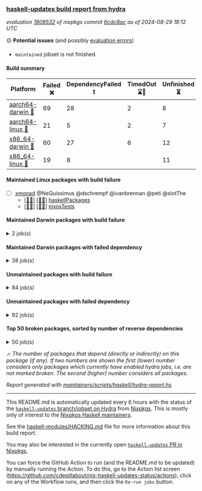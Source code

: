 ### [haskell-updates build report from hydra](https://hydra.nixos.org/jobset/nixpkgs/haskell-updates)
*evaluation [1808532](https://hydra.nixos.org/eval/1808532) of nixpkgs commit [6cdc8ac](https://github.com/NixOS/nixpkgs/commits/6cdc8ac1f718779f05af11c69ad25d7ada78190b) as of 2024-08-29 18:12 UTC*

🟡 **Potential issues** (and possibly [evaluation errors](https://hydra.nixos.org/jobset/nixpkgs/haskell-updates))
  * `maintained` jobset is not finished.

#### Build summary

 | Platform | Failed ❌ | DependencyFailed ❗ | TimedOut ⌛🚫 | Unfinished ⏳ | Success ✅ | 
 | --- | --- | --- | --- | --- | --- | 
 | [aarch64-darwin 🍏](https://hydra.nixos.org/eval/1808532?filter=.aarch64-darwin) | 69 | 28 | 2 | 8 | 6401 | 
 | [aarch64-linux 📱](https://hydra.nixos.org/eval/1808532?filter=.aarch64-linux) | 21 | 5 | 2 | 7 | 6536 | 
 | [x86_64-darwin 🍎](https://hydra.nixos.org/eval/1808532?filter=.x86_64-darwin) | 60 | 27 | 6 | 12 | 6418 | 
 | [x86_64-linux 🐧](https://hydra.nixos.org/eval/1808532?filter=.x86_64-linux) | 19 | 8 |  | 11 | 6581 | 
#### Maintained Linux packages with build failure
- [ ] [xmonad](https://hydra.nixos.org/eval/1808532?filter=xmonad) @NeQuissimus @dschrempf @ivanbrennan @peti @slotThe
  - [[📱✅]](https://hydra.nixos.org/build/270081673) [[🐧✅]](https://hydra.nixos.org/build/270083104) [haskellPackages](https://hydra.nixos.org/eval/1808532?filter=haskellPackages.xmonad)
  - [[📱✅]](https://hydra.nixos.org/build/270732514) [[🐧❌]](https://hydra.nixos.org/build/270732494) [nixosTests](https://hydra.nixos.org/eval/1808532?filter=nixosTests.xmonad)
#### Maintained Darwin packages with build failure
<details><summary>2 job(s) </summary>

- [ ] [[🍏❌]](https://hydra.nixos.org/build/270695645) [[🍎✅]](https://hydra.nixos.org/build/270695646) [oama](https://hydra.nixos.org/eval/1808532?filter=oama) @aidalgol
- [ ] [[🍏❌]](https://hydra.nixos.org/build/270764142) [[🍎⏳]](https://hydra.nixos.org/build/270764140) [wstunnel](https://hydra.nixos.org/eval/1808532?filter=wstunnel) @NeverBehave @R-VdP
</details>

#### Maintained Darwin packages with failed dependency
<details><summary>38 job(s) </summary>

- [ ] [cabal2nix](https://hydra.nixos.org/eval/1808532?filter=cabal2nix) @sternenseemann
  - [[🍏✅]](https://hydra.nixos.org/build/270651262) [[🍎✅]](https://hydra.nixos.org/build/270651307) [toplevel](https://hydra.nixos.org/eval/1808532?filter=cabal2nix)
  - [[🍏❗]](https://hydra.nixos.org/build/270079722) [[🍎✅]](https://hydra.nixos.org/build/270088854) [haskell.packages.ghc8107](https://hydra.nixos.org/eval/1808532?filter=haskell.packages.ghc8107.cabal2nix)
  - [[🍏❗]](https://hydra.nixos.org/build/270088663) [[🍎✅]](https://hydra.nixos.org/build/270088550) [haskell.packages.ghc902](https://hydra.nixos.org/eval/1808532?filter=haskell.packages.ghc902.cabal2nix)
  - [[🍏✅]](https://hydra.nixos.org/build/270090619) [[🍎✅]](https://hydra.nixos.org/build/270084901) [haskell.packages.ghc925](https://hydra.nixos.org/eval/1808532?filter=haskell.packages.ghc925.cabal2nix)
  - [[🍏✅]](https://hydra.nixos.org/build/270086892) [[🍎✅]](https://hydra.nixos.org/build/270084285) [haskell.packages.ghc926](https://hydra.nixos.org/eval/1808532?filter=haskell.packages.ghc926.cabal2nix)
  - [[🍏✅]](https://hydra.nixos.org/build/270092023) [[🍎✅]](https://hydra.nixos.org/build/270084422) [haskell.packages.ghc927](https://hydra.nixos.org/eval/1808532?filter=haskell.packages.ghc927.cabal2nix)
  - [[🍏✅]](https://hydra.nixos.org/build/270092157) [[🍎✅]](https://hydra.nixos.org/build/270087663) [haskell.packages.ghc928](https://hydra.nixos.org/eval/1808532?filter=haskell.packages.ghc928.cabal2nix)
  - [[🍏✅]](https://hydra.nixos.org/build/270086847) [[🍎✅]](https://hydra.nixos.org/build/270080743) [haskell.packages.ghc945](https://hydra.nixos.org/eval/1808532?filter=haskell.packages.ghc945.cabal2nix)
  - [[🍏✅]](https://hydra.nixos.org/build/270088913) [[🍎✅]](https://hydra.nixos.org/build/270084939) [haskell.packages.ghc946](https://hydra.nixos.org/eval/1808532?filter=haskell.packages.ghc946.cabal2nix)
  - [[🍏✅]](https://hydra.nixos.org/build/270084896) [[🍎✅]](https://hydra.nixos.org/build/270081096) [haskell.packages.ghc947](https://hydra.nixos.org/eval/1808532?filter=haskell.packages.ghc947.cabal2nix)
  - [[🍏✅]](https://hydra.nixos.org/build/270083050) [[🍎✅]](https://hydra.nixos.org/build/270085601) [haskell.packages.ghc948](https://hydra.nixos.org/eval/1808532?filter=haskell.packages.ghc948.cabal2nix)
  - [[🍏✅]](https://hydra.nixos.org/build/270087380) [[🍎✅]](https://hydra.nixos.org/build/270089870) [haskell.packages.ghc963](https://hydra.nixos.org/eval/1808532?filter=haskell.packages.ghc963.cabal2nix)
  - [[🍏✅]](https://hydra.nixos.org/build/270084701) [[🍎✅]](https://hydra.nixos.org/build/270085461) [haskell.packages.ghc964](https://hydra.nixos.org/eval/1808532?filter=haskell.packages.ghc964.cabal2nix)
  - [[🍏✅]](https://hydra.nixos.org/build/270082501) [[🍎✅]](https://hydra.nixos.org/build/270088186) [haskell.packages.ghc965](https://hydra.nixos.org/eval/1808532?filter=haskell.packages.ghc965.cabal2nix)
  - [[🍏✅]](https://hydra.nixos.org/build/270088614) [[🍎✅]](https://hydra.nixos.org/build/270088490) [haskell.packages.ghc966](https://hydra.nixos.org/eval/1808532?filter=haskell.packages.ghc966.cabal2nix)
  - [[🍏✅]](https://hydra.nixos.org/build/270083072) [[🍎✅]](https://hydra.nixos.org/build/270081610) [haskell.packages.ghc981](https://hydra.nixos.org/eval/1808532?filter=haskell.packages.ghc981.cabal2nix)
  - [[🍏✅]](https://hydra.nixos.org/build/270086335) [[🍎✅]](https://hydra.nixos.org/build/270082060) [haskell.packages.ghc982](https://hydra.nixos.org/eval/1808532?filter=haskell.packages.ghc982.cabal2nix)
  - [[🍏✅]](https://hydra.nixos.org/build/270085041) [[🍎✅]](https://hydra.nixos.org/build/270085406) [haskellPackages](https://hydra.nixos.org/eval/1808532?filter=haskellPackages.cabal2nix)
- [ ] [[🍏❗]](https://hydra.nixos.org/build/270087235) [[🍎✅]](https://hydra.nixos.org/build/270086563) [elmPackages.elmi-to-json](https://hydra.nixos.org/eval/1808532?filter=elmPackages.elmi-to-json) @turboMaCk
- [ ] [weeder](https://hydra.nixos.org/eval/1808532?filter=weeder) @maralorn
  - [[🍏❗]](https://hydra.nixos.org/build/270083959) [[🍎✅]](https://hydra.nixos.org/build/270085761) [haskell.packages.ghc8107](https://hydra.nixos.org/eval/1808532?filter=haskell.packages.ghc8107.weeder)
  - [[🍏❗]](https://hydra.nixos.org/build/270083271) [[🍎✅]](https://hydra.nixos.org/build/270088943) [haskell.packages.ghc902](https://hydra.nixos.org/eval/1808532?filter=haskell.packages.ghc902.weeder)
  - [[🍏✅]](https://hydra.nixos.org/build/270079788) [[🍎✅]](https://hydra.nixos.org/build/270081492) [haskell.packages.ghc925](https://hydra.nixos.org/eval/1808532?filter=haskell.packages.ghc925.weeder)
  - [[🍏✅]](https://hydra.nixos.org/build/270081304) [[🍎✅]](https://hydra.nixos.org/build/270080326) [haskell.packages.ghc926](https://hydra.nixos.org/eval/1808532?filter=haskell.packages.ghc926.weeder)
  - [[🍏✅]](https://hydra.nixos.org/build/270084675) [[🍎✅]](https://hydra.nixos.org/build/270080148) [haskell.packages.ghc927](https://hydra.nixos.org/eval/1808532?filter=haskell.packages.ghc927.weeder)
  - [[🍏✅]](https://hydra.nixos.org/build/270080046) [[🍎✅]](https://hydra.nixos.org/build/270089651) [haskell.packages.ghc928](https://hydra.nixos.org/eval/1808532?filter=haskell.packages.ghc928.weeder)
  - [[🍏✅]](https://hydra.nixos.org/build/270722000) [[🍎✅]](https://hydra.nixos.org/build/270721987) [haskell.packages.ghc945](https://hydra.nixos.org/eval/1808532?filter=haskell.packages.ghc945.weeder)
  - [[🍏✅]](https://hydra.nixos.org/build/270721983) [[🍎✅]](https://hydra.nixos.org/build/270721973) [haskell.packages.ghc946](https://hydra.nixos.org/eval/1808532?filter=haskell.packages.ghc946.weeder)
  - [[🍏✅]](https://hydra.nixos.org/build/270721978) [[🍎✅]](https://hydra.nixos.org/build/270721993) [haskell.packages.ghc947](https://hydra.nixos.org/eval/1808532?filter=haskell.packages.ghc947.weeder)
  - [[🍏✅]](https://hydra.nixos.org/build/270721962) [[🍎✅]](https://hydra.nixos.org/build/270721964) [haskell.packages.ghc948](https://hydra.nixos.org/eval/1808532?filter=haskell.packages.ghc948.weeder)
  - [[🍏✅]](https://hydra.nixos.org/build/270721965) [[🍎✅]](https://hydra.nixos.org/build/270721999) [haskell.packages.ghc963](https://hydra.nixos.org/eval/1808532?filter=haskell.packages.ghc963.weeder)
  - [[🍏✅]](https://hydra.nixos.org/build/270721988) [[🍎✅]](https://hydra.nixos.org/build/270721963) [haskell.packages.ghc964](https://hydra.nixos.org/eval/1808532?filter=haskell.packages.ghc964.weeder)
  - [[🍏✅]](https://hydra.nixos.org/build/270721959) [[🍎✅]](https://hydra.nixos.org/build/270721991) [haskell.packages.ghc965](https://hydra.nixos.org/eval/1808532?filter=haskell.packages.ghc965.weeder)
  - [[🍏⏳]](https://hydra.nixos.org/build/270721981) [[🍎✅]](https://hydra.nixos.org/build/270721982) [haskell.packages.ghc966](https://hydra.nixos.org/eval/1808532?filter=haskell.packages.ghc966.weeder)
  - [[🍏✅]](https://hydra.nixos.org/build/270721969) [[🍎✅]](https://hydra.nixos.org/build/270721961) [haskell.packages.ghc981](https://hydra.nixos.org/eval/1808532?filter=haskell.packages.ghc981.weeder)
  - [[🍏✅]](https://hydra.nixos.org/build/270721986) [[🍎✅]](https://hydra.nixos.org/build/270721975) [haskell.packages.ghc982](https://hydra.nixos.org/eval/1808532?filter=haskell.packages.ghc982.weeder)
  - [[🍏✅]](https://hydra.nixos.org/build/270721996) [[🍎✅]](https://hydra.nixos.org/build/270721990) [haskellPackages](https://hydra.nixos.org/eval/1808532?filter=haskellPackages.weeder)
</details>

#### Unmaintained packages with build failure
<details><summary>84 job(s) </summary>

- [ ] [[🍏✅]](https://hydra.nixos.org/build/269680692) [[📱✅]](https://hydra.nixos.org/build/269680703) [[🍎❌]](https://hydra.nixos.org/build/269676829) [[🐧✅]](https://hydra.nixos.org/build/269662464) [haskellPackages.iconv](https://hydra.nixos.org/eval/1808532?filter=haskellPackages.iconv)  ⤴️ 4 | 16
- [ ] [[🍏✅]](https://hydra.nixos.org/build/270086806) [[📱✅]](https://hydra.nixos.org/build/270089356) [[🍎✅]](https://hydra.nixos.org/build/270084894) [[🐧❌]](https://hydra.nixos.org/build/270091845) [haskellPackages.scheduler](https://hydra.nixos.org/eval/1808532?filter=haskellPackages.scheduler)  ⤴️ 4 | 14
- [ ] [[🍏❌]](https://hydra.nixos.org/build/269672121) [[📱✅]](https://hydra.nixos.org/build/269669973) [[🍎❌]](https://hydra.nixos.org/build/269676333) [[🐧✅]](https://hydra.nixos.org/build/269678259) [haskellPackages.llvm-tf](https://hydra.nixos.org/eval/1808532?filter=haskellPackages.llvm-tf)  ⤴️ 3 | 6
- [ ] [[🍏❌]](https://hydra.nixos.org/build/270086190) [[📱✅]](https://hydra.nixos.org/build/270086639) [[🍎❌]](https://hydra.nixos.org/build/270079840) [[🐧✅]](https://hydra.nixos.org/build/270081314) [haskellPackages.pipes-zlib](https://hydra.nixos.org/eval/1808532?filter=haskellPackages.pipes-zlib)  ⤴️ 2 | 7
- [ ] [[🍏❌]](https://hydra.nixos.org/build/269674772) [[📱✅]](https://hydra.nixos.org/build/269673498) [[🍎❌]](https://hydra.nixos.org/build/269676188) [[🐧✅]](https://hydra.nixos.org/build/269679434) [haskellPackages.lbfgs](https://hydra.nixos.org/eval/1808532?filter=haskellPackages.lbfgs)  ⤴️ 2 | 3
- [ ] [[🍏✅]](https://hydra.nixos.org/build/270081874) [[📱✅]](https://hydra.nixos.org/build/270092294) [[🍎✅]](https://hydra.nixos.org/build/270079928) [[🐧❌]](https://hydra.nixos.org/build/270081782) [haskellPackages.postgresql-syntax](https://hydra.nixos.org/eval/1808532?filter=haskellPackages.postgresql-syntax)  ⤴️ 2 | 3
- [ ] [[🍏❌]](https://hydra.nixos.org/build/270082079) [[📱❌]](https://hydra.nixos.org/build/270081061) [[🍎❌]](https://hydra.nixos.org/build/270089856) [[🐧❌]](https://hydra.nixos.org/build/270080796) [haskellPackages.puresat](https://hydra.nixos.org/eval/1808532?filter=haskellPackages.puresat)  ⤴️ 2 | 2
- [ ] [[🍏❌]](https://hydra.nixos.org/build/269877283) [[📱✅]](https://hydra.nixos.org/build/269877252) [[🍎❌]](https://hydra.nixos.org/build/269877199) [[🐧✅]](https://hydra.nixos.org/build/269876913) [haskellPackages.HsSyck](https://hydra.nixos.org/eval/1808532?filter=haskellPackages.HsSyck)  ⤴️ 1 | 10
- [ ] [[🍏❌]](https://hydra.nixos.org/build/269665957) [[📱✅]](https://hydra.nixos.org/build/269675176) [[🍎❌]](https://hydra.nixos.org/build/269666663) [[🐧✅]](https://hydra.nixos.org/build/269663368) [haskellPackages.error-codes](https://hydra.nixos.org/eval/1808532?filter=haskellPackages.error-codes)  ⤴️ 1 | 3
- [ ] [[🍏❌]](https://hydra.nixos.org/build/270090468) [[📱✅]](https://hydra.nixos.org/build/270087482) [[🍎❌]](https://hydra.nixos.org/build/270084878) [[🐧✅]](https://hydra.nixos.org/build/270086235) [haskellPackages.posix-socket](https://hydra.nixos.org/eval/1808532?filter=haskellPackages.posix-socket)  ⤴️ 1 | 2
- [ ] [[🍏❌]](https://hydra.nixos.org/build/269679614) [[📱✅]](https://hydra.nixos.org/build/269671063) [[🍎❌]](https://hydra.nixos.org/build/269659785) [[🐧✅]](https://hydra.nixos.org/build/269664981) [haskellPackages.rawfilepath](https://hydra.nixos.org/eval/1808532?filter=haskellPackages.rawfilepath)  ⤴️ 1 | 2
- [ ] [[🍏❌]](https://hydra.nixos.org/build/270081423) [[📱✅]](https://hydra.nixos.org/build/270087499) [[🍎❌]](https://hydra.nixos.org/build/270088971) [[🐧✅]](https://hydra.nixos.org/build/270079799) [haskellPackages.gi-gdkx11](https://hydra.nixos.org/eval/1808532?filter=haskellPackages.gi-gdkx11)  ⤴️ 1 | 1
- [ ] [[🍏❌]](https://hydra.nixos.org/build/269678615) [[📱❌]](https://hydra.nixos.org/build/269662802) [[🍎✅]](https://hydra.nixos.org/build/269681655) [[🐧✅]](https://hydra.nixos.org/build/269674696) [haskellPackages.nlopt-haskell](https://hydra.nixos.org/eval/1808532?filter=haskellPackages.nlopt-haskell)  ⤴️ 1 | 1
- [ ] [[🍏❌]](https://hydra.nixos.org/build/269666046) [[📱✅]](https://hydra.nixos.org/build/269674899) [[🍎❌]](https://hydra.nixos.org/build/269669873) [[🐧✅]](https://hydra.nixos.org/build/269676461) [haskellPackages.openal-ffi](https://hydra.nixos.org/eval/1808532?filter=haskellPackages.openal-ffi)  ⤴️ 1 | 1
- [ ] [[🍏❗]](https://hydra.nixos.org/build/270090093) [[📱❌]](https://hydra.nixos.org/build/270090757) [[🍎❗]](https://hydra.nixos.org/build/270089759) [[🐧❌]](https://hydra.nixos.org/build/270084822) [haskellPackages.sequence-formats](https://hydra.nixos.org/eval/1808532?filter=haskellPackages.sequence-formats)  ⤴️ 1 | 1
- [ ] [[🍎❌]](https://hydra.nixos.org/build/270087830) [[🐧✅]](https://hydra.nixos.org/build/270080315) [haskellPackages.swisstable](https://hydra.nixos.org/eval/1808532?filter=haskellPackages.swisstable)  ⤴️ 1 | 1
- [ ] [[🍏❌]](https://hydra.nixos.org/build/269678921) [[📱✅]](https://hydra.nixos.org/build/269656424) [[🍎❌]](https://hydra.nixos.org/build/269668877) [[🐧✅]](https://hydra.nixos.org/build/269669103) [haskellPackages.sym](https://hydra.nixos.org/eval/1808532?filter=haskellPackages.sym)  ⤴️ 1 | 1
- [ ] [[🍏❌]](https://hydra.nixos.org/build/269678790) [[📱✅]](https://hydra.nixos.org/build/269674987) [[🍎❌]](https://hydra.nixos.org/build/269681576) [[🐧✅]](https://hydra.nixos.org/build/269679018) [haskellPackages.libxml-sax](https://hydra.nixos.org/eval/1808532?filter=haskellPackages.libxml-sax)  ⤴️ 0 | 21
- [ ] [[🍏✅]](https://hydra.nixos.org/build/269655250) [[📱❌]](https://hydra.nixos.org/build/269660248) [[🍎✅]](https://hydra.nixos.org/build/269656237) [[🐧✅]](https://hydra.nixos.org/build/269661934) [haskellPackages.freetype2](https://hydra.nixos.org/eval/1808532?filter=haskellPackages.freetype2)  ⤴️ 0 | 12
- [ ] [[🍏❌]](https://hydra.nixos.org/build/270080853) [[📱❌]](https://hydra.nixos.org/build/270081686) [[🍎✅]](https://hydra.nixos.org/build/270088126) [[🐧✅]](https://hydra.nixos.org/build/270088212) [haskellPackages.hw-simd](https://hydra.nixos.org/eval/1808532?filter=haskellPackages.hw-simd)  ⤴️ 0 | 9
- [ ] [[🍏❌]](https://hydra.nixos.org/build/269676754) [[📱✅]](https://hydra.nixos.org/build/269668577) [[🍎❌]](https://hydra.nixos.org/build/269664773) [[🐧✅]](https://hydra.nixos.org/build/269671716) [haskellPackages.bytestring-encoding](https://hydra.nixos.org/eval/1808532?filter=haskellPackages.bytestring-encoding)  ⤴️ 0 | 6
- [ ] [[🍏❌]](https://hydra.nixos.org/build/269654442) [[📱✅]](https://hydra.nixos.org/build/269657541) [[🍎✅]](https://hydra.nixos.org/build/269671684) [[🐧✅]](https://hydra.nixos.org/build/269674951) [haskellPackages.rdtsc](https://hydra.nixos.org/eval/1808532?filter=haskellPackages.rdtsc)  ⤴️ 0 | 4
- [ ] [[🍏❌]](https://hydra.nixos.org/build/270081860) [[📱✅]](https://hydra.nixos.org/build/270080063) [[🍎✅]](https://hydra.nixos.org/build/270080195) [[🐧✅]](https://hydra.nixos.org/build/270081453) [haskellPackages.folds](https://hydra.nixos.org/eval/1808532?filter=haskellPackages.folds)  ⤴️ 0 | 3
- [ ] [[🍏❌]](https://hydra.nixos.org/build/269673785) [[📱✅]](https://hydra.nixos.org/build/269678882) [[🍎✅]](https://hydra.nixos.org/build/269678217) [[🐧✅]](https://hydra.nixos.org/build/269670437) [haskellPackages.bindings-levmar](https://hydra.nixos.org/eval/1808532?filter=haskellPackages.bindings-levmar)  ⤴️ 0 | 2
- [ ] [[🍏❌]](https://hydra.nixos.org/build/270090347) [[📱✅]](https://hydra.nixos.org/build/270092187) [[🍎❌]](https://hydra.nixos.org/build/270084860) [[🐧✅]](https://hydra.nixos.org/build/270082019) [haskellPackages.HsHTSLib](https://hydra.nixos.org/eval/1808532?filter=haskellPackages.HsHTSLib)  ⤴️ 0 | 1
- [ ] [[🍏❌]](https://hydra.nixos.org/build/269665084) [[📱✅]](https://hydra.nixos.org/build/269658618) [[🍎❌]](https://hydra.nixos.org/build/269668048) [[🐧✅]](https://hydra.nixos.org/build/269672778) [haskellPackages.hamid](https://hydra.nixos.org/eval/1808532?filter=haskellPackages.hamid)  ⤴️ 0 | 1
- [ ] [[🍏✅]](https://hydra.nixos.org/build/269665272) [[📱✅]](https://hydra.nixos.org/build/269682188) [[🍎❌]](https://hydra.nixos.org/build/269680615) [[🐧✅]](https://hydra.nixos.org/build/269668231) [haskellPackages.hmatrix-morpheus](https://hydra.nixos.org/eval/1808532?filter=haskellPackages.hmatrix-morpheus)  ⤴️ 0 | 1
- [ ] [[🍏✅]](https://hydra.nixos.org/build/270081005) [[📱✅]](https://hydra.nixos.org/build/270085860) [[🍎✅]](https://hydra.nixos.org/build/270089258) [[🐧❌]](https://hydra.nixos.org/build/270088744) [haskellPackages.html-email-validate](https://hydra.nixos.org/eval/1808532?filter=haskellPackages.html-email-validate)  ⤴️ 0 | 1
- [ ] [[🍏❌]](https://hydra.nixos.org/build/269680013) [[📱✅]](https://hydra.nixos.org/build/269658882) [[🍎❌]](https://hydra.nixos.org/build/269655002) [[🐧✅]](https://hydra.nixos.org/build/269660803) [haskellPackages.huckleberry](https://hydra.nixos.org/eval/1808532?filter=haskellPackages.huckleberry)  ⤴️ 0 | 1
- [ ] [[🍏❌]](https://hydra.nixos.org/build/270090651) [[📱✅]](https://hydra.nixos.org/build/270080468) [[🍎❌]](https://hydra.nixos.org/build/270091579) [[🐧✅]](https://hydra.nixos.org/build/270080141) [haskellPackages.om-time](https://hydra.nixos.org/eval/1808532?filter=haskellPackages.om-time)  ⤴️ 0 | 1
- [ ] [[🍏❌]](https://hydra.nixos.org/build/270085266) [[📱❌]](https://hydra.nixos.org/build/270088462) [[🍎❌]](https://hydra.nixos.org/build/270091168) [[🐧❌]](https://hydra.nixos.org/build/270088764) [haskellPackages.postgresql-libpq-configure](https://hydra.nixos.org/eval/1808532?filter=haskellPackages.postgresql-libpq-configure)  ⤴️ 0 | 1
- [ ] [[🍏❌]](https://hydra.nixos.org/build/269670842) [[📱✅]](https://hydra.nixos.org/build/269666173) [[🍎❌]](https://hydra.nixos.org/build/269676225) [[🐧✅]](https://hydra.nixos.org/build/269667619) [haskellPackages.select](https://hydra.nixos.org/eval/1808532?filter=haskellPackages.select)  ⤴️ 0 | 1
- [ ] [[🍏❌]](https://hydra.nixos.org/build/269672470) [[📱✅]](https://hydra.nixos.org/build/269679776) [[🍎❌]](https://hydra.nixos.org/build/269658010) [[🐧✅]](https://hydra.nixos.org/build/269654259) [haskellPackages.sysinfo](https://hydra.nixos.org/eval/1808532?filter=haskellPackages.sysinfo)  ⤴️ 0 | 1
- [ ] [[🍏✅]](https://hydra.nixos.org/build/269877869) [[📱✅]](https://hydra.nixos.org/build/269877016) [[🍎❌]](https://hydra.nixos.org/build/269876923) [[🐧✅]](https://hydra.nixos.org/build/269877846) [haskellPackages.FractalArt](https://hydra.nixos.org/eval/1808532?filter=haskellPackages.FractalArt) 
- [ ] [[🍏❌]](https://hydra.nixos.org/build/269674815) [[📱❌]](https://hydra.nixos.org/build/269655998) [[🍎✅]](https://hydra.nixos.org/build/269678363) [[🐧✅]](https://hydra.nixos.org/build/269670631) [haskellPackages.GOST34112012-Hash](https://hydra.nixos.org/eval/1808532?filter=haskellPackages.GOST34112012-Hash) 
- [ ] [[🍏✅]](https://hydra.nixos.org/build/269670207) [[📱❌]](https://hydra.nixos.org/build/269671580) [[🍎✅]](https://hydra.nixos.org/build/269679629) [[🐧✅]](https://hydra.nixos.org/build/269666522) [haskellPackages.HsASA](https://hydra.nixos.org/eval/1808532?filter=haskellPackages.HsASA) 
- [ ] [[🍏❌]](https://hydra.nixos.org/build/270091989) [[🍎❌]](https://hydra.nixos.org/build/270089082) [haskellPackages.barbly](https://hydra.nixos.org/eval/1808532?filter=haskellPackages.barbly) 
- [ ] [[🍏✅]](https://hydra.nixos.org/build/270088151) [[📱✅]](https://hydra.nixos.org/build/270088390) [[🍎❌]](https://hydra.nixos.org/build/270092158) [[🐧❌]](https://hydra.nixos.org/build/270092011) [haskellPackages.bluefin-algae](https://hydra.nixos.org/eval/1808532?filter=haskellPackages.bluefin-algae) 
- [ ] [[🍏❌]](https://hydra.nixos.org/build/270090190) [[📱❌]](https://hydra.nixos.org/build/270087987) [[🍎❌]](https://hydra.nixos.org/build/270081987) [[🐧❌]](https://hydra.nixos.org/build/270090014) [haskellPackages.bound-extras](https://hydra.nixos.org/eval/1808532?filter=haskellPackages.bound-extras) 
- [ ] [[🍏❌]](https://hydra.nixos.org/build/270082495) [[📱✅]](https://hydra.nixos.org/build/270082635) [[🍎❌]](https://hydra.nixos.org/build/270087860) [[🐧✅]](https://hydra.nixos.org/build/270091087) [haskellPackages.demangler](https://hydra.nixos.org/eval/1808532?filter=haskellPackages.demangler) 
- [ ] [[🍏❌]](https://hydra.nixos.org/build/270088919) [[📱❌]](https://hydra.nixos.org/build/270083895) [[🍎❌]](https://hydra.nixos.org/build/270080319) [[🐧❌]](https://hydra.nixos.org/build/270090641) [haskellPackages.dhscanner-bitcode](https://hydra.nixos.org/eval/1808532?filter=haskellPackages.dhscanner-bitcode) 
- [ ] [[🍏❌]](https://hydra.nixos.org/build/269667186) [[📱✅]](https://hydra.nixos.org/build/269681366) [[🍎❌]](https://hydra.nixos.org/build/269673841) [[🐧✅]](https://hydra.nixos.org/build/269669734) [haskellPackages.epub-metadata](https://hydra.nixos.org/eval/1808532?filter=haskellPackages.epub-metadata) 
- [ ] [[🍏❌]](https://hydra.nixos.org/build/269662283) [[📱✅]](https://hydra.nixos.org/build/269656245) [[🍎✅]](https://hydra.nixos.org/build/269661810) [[🐧✅]](https://hydra.nixos.org/build/269655098) [haskellPackages.executable-hash](https://hydra.nixos.org/eval/1808532?filter=haskellPackages.executable-hash) 
- [ ] [[🍏❌]](https://hydra.nixos.org/build/269670847) [[📱✅]](https://hydra.nixos.org/build/269668258) [[🍎❌]](https://hydra.nixos.org/build/269669071) [[🐧✅]](https://hydra.nixos.org/build/269663569) [haskellPackages.exinst-base](https://hydra.nixos.org/eval/1808532?filter=haskellPackages.exinst-base) 
- [ ] [[🍏❌]](https://hydra.nixos.org/build/269660246) [[📱✅]](https://hydra.nixos.org/build/269663187) [[🍎❌]](https://hydra.nixos.org/build/269666837) [[🐧✅]](https://hydra.nixos.org/build/269665494) [haskellPackages.fudgets](https://hydra.nixos.org/eval/1808532?filter=haskellPackages.fudgets) 
- [ ] [[🍏❌]](https://hydra.nixos.org/build/270081669) [[📱✅]](https://hydra.nixos.org/build/270081284) [[🍎❌]](https://hydra.nixos.org/build/270081844) [[🐧✅]](https://hydra.nixos.org/build/270079971) [haskellPackages.genvalidity-dirforest](https://hydra.nixos.org/eval/1808532?filter=haskellPackages.genvalidity-dirforest) 
- [ ] [[🍏✅]](https://hydra.nixos.org/build/270084258) [[📱❌]](https://hydra.nixos.org/build/270083518) [[🍎✅]](https://hydra.nixos.org/build/270092267) [[🐧❌]](https://hydra.nixos.org/build/270081015) [haskellPackages.gi-gtk_4](https://hydra.nixos.org/eval/1808532?filter=haskellPackages.gi-gtk_4) 
- [ ] [[🍏✅]](https://hydra.nixos.org/build/270083195) [[📱❌]](https://hydra.nixos.org/build/270088258) [[🍎✅]](https://hydra.nixos.org/build/270088099) [[🐧❌]](https://hydra.nixos.org/build/270080188) [haskellPackages.gi-gtk_4_0_9](https://hydra.nixos.org/eval/1808532?filter=haskellPackages.gi-gtk_4_0_9) 
- [ ] [[🍏❌]](https://hydra.nixos.org/build/270089743) [[🍎❌]](https://hydra.nixos.org/build/270086497) [haskellPackages.gi-gtkosxapplication](https://hydra.nixos.org/eval/1808532?filter=haskellPackages.gi-gtkosxapplication) 
- [ ] [[🍏❌]](https://hydra.nixos.org/build/269877644) [[🍎❌]](https://hydra.nixos.org/build/269876769) [haskellPackages.gtk-mac-integration](https://hydra.nixos.org/eval/1808532?filter=haskellPackages.gtk-mac-integration) 
- [ ] [[🍏❌]](https://hydra.nixos.org/build/269877767) [[📱✅]](https://hydra.nixos.org/build/269877325) [[🍎❌]](https://hydra.nixos.org/build/269877653) [[🐧✅]](https://hydra.nixos.org/build/269877397) [haskellPackages.gtk-traymanager](https://hydra.nixos.org/eval/1808532?filter=haskellPackages.gtk-traymanager) 
- [ ] [[🍏❌]](https://hydra.nixos.org/build/269876812) [[🍎❌]](https://hydra.nixos.org/build/269876666) [haskellPackages.gtk3-mac-integration](https://hydra.nixos.org/eval/1808532?filter=haskellPackages.gtk3-mac-integration) 
- [ ] [[🍏❌]](https://hydra.nixos.org/build/270086353) [[📱✅]](https://hydra.nixos.org/build/270083583) [[🍎❌]](https://hydra.nixos.org/build/270083286) [[🐧✅]](https://hydra.nixos.org/build/270081539) [haskellPackages.hdf5-lite](https://hydra.nixos.org/eval/1808532?filter=haskellPackages.hdf5-lite) 
- [ ] [[🍏❌]](https://hydra.nixos.org/build/270079726) [[📱❌]](https://hydra.nixos.org/build/270087060) [[🍎❌]](https://hydra.nixos.org/build/270091159) [[🐧❌]](https://hydra.nixos.org/build/270087935) [haskellPackages.heptapod](https://hydra.nixos.org/eval/1808532?filter=haskellPackages.heptapod) 
- [ ] [[🍏❌]](https://hydra.nixos.org/build/270085683) [[📱✅]](https://hydra.nixos.org/build/270086170) [[🍎❌]](https://hydra.nixos.org/build/270085400) [[🐧✅]](https://hydra.nixos.org/build/270092303) [haskellPackages.highlight](https://hydra.nixos.org/eval/1808532?filter=haskellPackages.highlight) 
- [ ] [[🍏❌]](https://hydra.nixos.org/build/270081697) [[📱❌]](https://hydra.nixos.org/build/270079992) [[🍎❌]](https://hydra.nixos.org/build/270090498) [[🐧❌]](https://hydra.nixos.org/build/270086589) [haskellPackages.hqcsim](https://hydra.nixos.org/eval/1808532?filter=haskellPackages.hqcsim) 
- [ ] [[🍏❌]](https://hydra.nixos.org/build/269662289) [[📱✅]](https://hydra.nixos.org/build/269672546) [[🍎❌]](https://hydra.nixos.org/build/269664841) [[🐧✅]](https://hydra.nixos.org/build/269670821) [haskellPackages.hunspell-hs](https://hydra.nixos.org/eval/1808532?filter=haskellPackages.hunspell-hs) 
- [ ] [[🍏❌]](https://hydra.nixos.org/build/270085346) [[📱✅]](https://hydra.nixos.org/build/270084554) [[🍎❌]](https://hydra.nixos.org/build/270089872) [[🐧✅]](https://hydra.nixos.org/build/270088344) [haskellPackages.interprocess](https://hydra.nixos.org/eval/1808532?filter=haskellPackages.interprocess) 
- [ ] [[🍏❌]](https://hydra.nixos.org/build/269670485) [[🍎❌]](https://hydra.nixos.org/build/269658922) [haskellPackages.kqueue](https://hydra.nixos.org/eval/1808532?filter=haskellPackages.kqueue) 
- [ ] [[🍏❌]](https://hydra.nixos.org/build/269665676) [[📱✅]](https://hydra.nixos.org/build/269656827) [[🍎✅]](https://hydra.nixos.org/build/269681846) [[🐧✅]](https://hydra.nixos.org/build/269676553) [haskellPackages.leveldb-haskell-fork](https://hydra.nixos.org/eval/1808532?filter=haskellPackages.leveldb-haskell-fork) 
- [ ] [[🍏✅]](https://hydra.nixos.org/build/270081802) [[📱❌]](https://hydra.nixos.org/build/270082326) [[🍎✅]](https://hydra.nixos.org/build/270090617) [[🐧✅]](https://hydra.nixos.org/build/270081179) [haskellPackages.linear-tests](https://hydra.nixos.org/eval/1808532?filter=haskellPackages.linear-tests) 
- [ ] [[🍏❌]](https://hydra.nixos.org/build/269671704) [[📱✅]](https://hydra.nixos.org/build/269668233) [[🍎❌]](https://hydra.nixos.org/build/269673401) [[🐧✅]](https://hydra.nixos.org/build/269676284) [haskellPackages.memzero](https://hydra.nixos.org/eval/1808532?filter=haskellPackages.memzero) 
- [ ] [[🍏❌]](https://hydra.nixos.org/build/270651291) [[📱✅]](https://hydra.nixos.org/build/270651203) [[🍎⏳]](https://hydra.nixos.org/build/270651316) [[🐧✅]](https://hydra.nixos.org/build/270651237) [haskellPackages.nix-serve-ng](https://hydra.nixos.org/eval/1808532?filter=haskellPackages.nix-serve-ng) 
- [ ] [[🍏❌]](https://hydra.nixos.org/build/270722749) [[📱✅]](https://hydra.nixos.org/build/270722564) [[🍎❌]](https://hydra.nixos.org/build/270722648) [[🐧✅]](https://hydra.nixos.org/build/270722798) [haskellPackages.persistent-pagination](https://hydra.nixos.org/eval/1808532?filter=haskellPackages.persistent-pagination) 
- [ ] [[🍏❌]](https://hydra.nixos.org/build/270081104) [[📱✅]](https://hydra.nixos.org/build/270090982) [[🍎❌]](https://hydra.nixos.org/build/270088837) [[🐧✅]](https://hydra.nixos.org/build/270092177) [haskellPackages.phatsort](https://hydra.nixos.org/eval/1808532?filter=haskellPackages.phatsort) 
- [ ] [[🍏❌]](https://hydra.nixos.org/build/270087624) [[📱✅]](https://hydra.nixos.org/build/270082080) [[🍎❌]](https://hydra.nixos.org/build/270082245) [[🐧✅]](https://hydra.nixos.org/build/270083902) [haskellPackages.ping-wrapper](https://hydra.nixos.org/eval/1808532?filter=haskellPackages.ping-wrapper) 
- [ ] [[🍏❌]](https://hydra.nixos.org/build/269675809) [[📱✅]](https://hydra.nixos.org/build/269671846) [[🍎❌]](https://hydra.nixos.org/build/269658321) [[🐧✅]](https://hydra.nixos.org/build/269680426) [haskellPackages.posix-timer](https://hydra.nixos.org/eval/1808532?filter=haskellPackages.posix-timer) 
- [ ] [[🍏❌]](https://hydra.nixos.org/build/270079718) [[📱❌]](https://hydra.nixos.org/build/270084788) [[🍎❌]](https://hydra.nixos.org/build/270091975) [[🐧❌]](https://hydra.nixos.org/build/270089527) [haskellPackages.postgresql-libpq-pkgconfig](https://hydra.nixos.org/eval/1808532?filter=haskellPackages.postgresql-libpq-pkgconfig) 
- [ ] [[🍏❌]](https://hydra.nixos.org/build/270081144) [[📱✅]](https://hydra.nixos.org/build/270082366) [[🍎✅]](https://hydra.nixos.org/build/270084729) [[🐧✅]](https://hydra.nixos.org/build/270088836) [haskellPackages.postgrest](https://hydra.nixos.org/eval/1808532?filter=haskellPackages.postgrest) 
- [ ] [[🍏❌]](https://hydra.nixos.org/build/270088734) [[📱✅]](https://hydra.nixos.org/build/270081740) [[🍎❌]](https://hydra.nixos.org/build/270087338) [[🐧✅]](https://hydra.nixos.org/build/270081712) [haskellPackages.procex](https://hydra.nixos.org/eval/1808532?filter=haskellPackages.procex) 
- [ ] [[🍏❌]](https://hydra.nixos.org/build/269658104) [[📱✅]](https://hydra.nixos.org/build/269675298) [[🍎❌]](https://hydra.nixos.org/build/269674490) [[🐧✅]](https://hydra.nixos.org/build/269656182) [haskellPackages.pthread](https://hydra.nixos.org/eval/1808532?filter=haskellPackages.pthread) 
- [ ] [[🍏❌]](https://hydra.nixos.org/build/269660772) [[📱✅]](https://hydra.nixos.org/build/269656290) [[🍎✅]](https://hydra.nixos.org/build/269659751) [[🐧✅]](https://hydra.nixos.org/build/269672989) [haskellPackages.rdtsc-enolan](https://hydra.nixos.org/eval/1808532?filter=haskellPackages.rdtsc-enolan) 
- [ ] [[🍏❌]](https://hydra.nixos.org/build/270086533) [[📱✅]](https://hydra.nixos.org/build/270087693) [[🍎❌]](https://hydra.nixos.org/build/270082935) [[🐧✅]](https://hydra.nixos.org/build/270092051) [haskellPackages.sandwich-webdriver](https://hydra.nixos.org/eval/1808532?filter=haskellPackages.sandwich-webdriver) 
- [ ] [[🍏✅]](https://hydra.nixos.org/build/269659438) [[📱❌]](https://hydra.nixos.org/build/269676918) [[🍎✅]](https://hydra.nixos.org/build/269659198) [[🐧✅]](https://hydra.nixos.org/build/269668747) [haskellPackages.simdutf](https://hydra.nixos.org/eval/1808532?filter=haskellPackages.simdutf) 
- [ ] [[🍏❌]](https://hydra.nixos.org/build/270090369) [[📱❌]](https://hydra.nixos.org/build/270081945) [[🍎❌]](https://hydra.nixos.org/build/270090470) [[🐧❌]](https://hydra.nixos.org/build/270083279) [haskellPackages.skeletest](https://hydra.nixos.org/eval/1808532?filter=haskellPackages.skeletest) 
- [ ] [[🍏❌]](https://hydra.nixos.org/build/270089127) [[📱❌]](https://hydra.nixos.org/build/270080780) [[🍎❌]](https://hydra.nixos.org/build/270081850) [[🐧❌]](https://hydra.nixos.org/build/270084836) [haskellPackages.streamly-zip](https://hydra.nixos.org/eval/1808532?filter=haskellPackages.streamly-zip) 
- [ ] [[🍏❌]](https://hydra.nixos.org/build/270086662) [[📱✅]](https://hydra.nixos.org/build/270083868) [[🍎❌]](https://hydra.nixos.org/build/270090283) [[🐧✅]](https://hydra.nixos.org/build/270086071) [haskellPackages.tailfile-hinotify](https://hydra.nixos.org/eval/1808532?filter=haskellPackages.tailfile-hinotify) 
- [ ] [[📱❌]](https://hydra.nixos.org/build/269657486) [[🐧✅]](https://hydra.nixos.org/build/269672302) [haskellPackages.tasty-papi](https://hydra.nixos.org/eval/1808532?filter=haskellPackages.tasty-papi) 
- [ ] [[🍏✅]](https://hydra.nixos.org/build/270081036) [[📱✅]](https://hydra.nixos.org/build/270080936) [[🍎✅]](https://hydra.nixos.org/build/270089485) [[🐧❌]](https://hydra.nixos.org/build/270092009) [haskellPackages.token-limiter-concurrent](https://hydra.nixos.org/eval/1808532?filter=haskellPackages.token-limiter-concurrent) 
- [ ] [[🍏❌]](https://hydra.nixos.org/build/270091322) [[📱❌]](https://hydra.nixos.org/build/270086986) [[🍎❌]](https://hydra.nixos.org/build/270090530) [[🐧❌]](https://hydra.nixos.org/build/270089993) [haskellPackages.typed-session](https://hydra.nixos.org/eval/1808532?filter=haskellPackages.typed-session) 
- [ ] [[🍏❌]](https://hydra.nixos.org/build/269667555) [[📱✅]](https://hydra.nixos.org/build/269669740) [[🍎✅]](https://hydra.nixos.org/build/269660949) [[🐧✅]](https://hydra.nixos.org/build/269657313) [haskellPackages.unix-simple](https://hydra.nixos.org/eval/1808532?filter=haskellPackages.unix-simple) 
- [ ] [[🍏❌]](https://hydra.nixos.org/build/269658088) [[📱✅]](https://hydra.nixos.org/build/269678430) [[🍎❌]](https://hydra.nixos.org/build/269677262) [[🐧✅]](https://hydra.nixos.org/build/269680996) [haskellPackages.xmonad-utils](https://hydra.nixos.org/eval/1808532?filter=haskellPackages.xmonad-utils) 
- [ ] [[🍏❌]](https://hydra.nixos.org/build/269661042) [[📱✅]](https://hydra.nixos.org/build/269667069) [[🍎❌]](https://hydra.nixos.org/build/269663763) [[🐧✅]](https://hydra.nixos.org/build/269675572) [haskellPackages.zot](https://hydra.nixos.org/eval/1808532?filter=haskellPackages.zot) 
- [ ] [[🍏❌]](https://hydra.nixos.org/build/269658599) [[📱✅]](https://hydra.nixos.org/build/269668740) [[🍎❌]](https://hydra.nixos.org/build/269661437) [[🐧✅]](https://hydra.nixos.org/build/269657470) [haskellPackages.zxcvbn-c](https://hydra.nixos.org/eval/1808532?filter=haskellPackages.zxcvbn-c) 
</details>

#### Unmaintained packages with failed dependency
<details><summary>92 job(s) </summary>

- [ ] [hpack](https://hydra.nixos.org/eval/1808532?filter=hpack)  ⤴️ 3 | 15
  - [[🍏✅]](https://hydra.nixos.org/build/270086626) [[📱✅]](https://hydra.nixos.org/build/270084899) [[🍎✅]](https://hydra.nixos.org/build/270087458) [[🐧✅]](https://hydra.nixos.org/build/270081438) [toplevel](https://hydra.nixos.org/eval/1808532?filter=hpack)
  - [[🍏❗]](https://hydra.nixos.org/build/270081345) [[📱✅]](https://hydra.nixos.org/build/270082047) [[🍎✅]](https://hydra.nixos.org/build/270085577) [[🐧✅]](https://hydra.nixos.org/build/270079765) [haskell.packages.ghc8107](https://hydra.nixos.org/eval/1808532?filter=haskell.packages.ghc8107.hpack)
  - [[🍏❗]](https://hydra.nixos.org/build/270082348) [[📱✅]](https://hydra.nixos.org/build/270085463) [[🍎✅]](https://hydra.nixos.org/build/270089567) [[🐧✅]](https://hydra.nixos.org/build/270089949) [haskell.packages.ghc902](https://hydra.nixos.org/eval/1808532?filter=haskell.packages.ghc902.hpack)
  - [[🍏✅]](https://hydra.nixos.org/build/270092302) [[📱✅]](https://hydra.nixos.org/build/270083280) [[🍎✅]](https://hydra.nixos.org/build/270082119) [[🐧✅]](https://hydra.nixos.org/build/270088988) [haskell.packages.ghc925](https://hydra.nixos.org/eval/1808532?filter=haskell.packages.ghc925.hpack)
  - [[🍏✅]](https://hydra.nixos.org/build/270086350) [[📱✅]](https://hydra.nixos.org/build/270086487) [[🍎✅]](https://hydra.nixos.org/build/270088585) [[🐧✅]](https://hydra.nixos.org/build/270080837) [haskell.packages.ghc926](https://hydra.nixos.org/eval/1808532?filter=haskell.packages.ghc926.hpack)
  - [[🍏✅]](https://hydra.nixos.org/build/270084818) [[📱✅]](https://hydra.nixos.org/build/270085869) [[🍎✅]](https://hydra.nixos.org/build/270085850) [[🐧✅]](https://hydra.nixos.org/build/270091562) [haskell.packages.ghc927](https://hydra.nixos.org/eval/1808532?filter=haskell.packages.ghc927.hpack)
  - [[🍏✅]](https://hydra.nixos.org/build/270085196) [[📱✅]](https://hydra.nixos.org/build/270089367) [[🍎✅]](https://hydra.nixos.org/build/270089125) [[🐧✅]](https://hydra.nixos.org/build/270081586) [haskell.packages.ghc928](https://hydra.nixos.org/eval/1808532?filter=haskell.packages.ghc928.hpack)
  - [[🍏✅]](https://hydra.nixos.org/build/270083737) [[📱✅]](https://hydra.nixos.org/build/270088387) [[🍎✅]](https://hydra.nixos.org/build/270080769) [[🐧✅]](https://hydra.nixos.org/build/270084674) [haskell.packages.ghc945](https://hydra.nixos.org/eval/1808532?filter=haskell.packages.ghc945.hpack)
  - [[🍏✅]](https://hydra.nixos.org/build/270087812) [[📱✅]](https://hydra.nixos.org/build/270084412) [[🍎✅]](https://hydra.nixos.org/build/270084623) [[🐧✅]](https://hydra.nixos.org/build/270087819) [haskell.packages.ghc946](https://hydra.nixos.org/eval/1808532?filter=haskell.packages.ghc946.hpack)
  - [[🍏✅]](https://hydra.nixos.org/build/270088520) [[📱✅]](https://hydra.nixos.org/build/270090549) [[🍎✅]](https://hydra.nixos.org/build/270082811) [[🐧✅]](https://hydra.nixos.org/build/270083316) [haskell.packages.ghc947](https://hydra.nixos.org/eval/1808532?filter=haskell.packages.ghc947.hpack)
  - [[🍏✅]](https://hydra.nixos.org/build/270080781) [[📱✅]](https://hydra.nixos.org/build/270084940) [[🍎✅]](https://hydra.nixos.org/build/270083924) [[🐧✅]](https://hydra.nixos.org/build/270080197) [haskell.packages.ghc948](https://hydra.nixos.org/eval/1808532?filter=haskell.packages.ghc948.hpack)
  - [[🍏✅]](https://hydra.nixos.org/build/270088039) [[📱✅]](https://hydra.nixos.org/build/270080427) [[🍎✅]](https://hydra.nixos.org/build/270086187) [[🐧✅]](https://hydra.nixos.org/build/270089410) [haskell.packages.ghc963](https://hydra.nixos.org/eval/1808532?filter=haskell.packages.ghc963.hpack)
  - [[🍏✅]](https://hydra.nixos.org/build/270081880) [[📱✅]](https://hydra.nixos.org/build/270087157) [[🍎✅]](https://hydra.nixos.org/build/270088688) [[🐧✅]](https://hydra.nixos.org/build/270088671) [haskell.packages.ghc964](https://hydra.nixos.org/eval/1808532?filter=haskell.packages.ghc964.hpack)
  - [[🍏✅]](https://hydra.nixos.org/build/270083743) [[📱✅]](https://hydra.nixos.org/build/270091962) [[🍎✅]](https://hydra.nixos.org/build/270085367) [[🐧✅]](https://hydra.nixos.org/build/270086165) [haskell.packages.ghc965](https://hydra.nixos.org/eval/1808532?filter=haskell.packages.ghc965.hpack)
  - [[🍏✅]](https://hydra.nixos.org/build/270083298) [[📱✅]](https://hydra.nixos.org/build/270089179) [[🍎✅]](https://hydra.nixos.org/build/270080966) [[🐧✅]](https://hydra.nixos.org/build/270089850) [haskell.packages.ghc966](https://hydra.nixos.org/eval/1808532?filter=haskell.packages.ghc966.hpack)
  - [[🍏✅]](https://hydra.nixos.org/build/270091017) [[📱✅]](https://hydra.nixos.org/build/270084087) [[🍎✅]](https://hydra.nixos.org/build/270085668) [[🐧✅]](https://hydra.nixos.org/build/270089439) [haskell.packages.ghc981](https://hydra.nixos.org/eval/1808532?filter=haskell.packages.ghc981.hpack)
  - [[🍏✅]](https://hydra.nixos.org/build/270085621) [[📱✅]](https://hydra.nixos.org/build/270086565) [[🍎✅]](https://hydra.nixos.org/build/270081311) [[🐧✅]](https://hydra.nixos.org/build/270083111) [haskell.packages.ghc982](https://hydra.nixos.org/eval/1808532?filter=haskell.packages.ghc982.hpack)
  - [[🍏✅]](https://hydra.nixos.org/build/270081795) [[📱✅]](https://hydra.nixos.org/build/270085445) [[🍎✅]](https://hydra.nixos.org/build/270085317) [[🐧✅]](https://hydra.nixos.org/build/270091344) [haskellPackages](https://hydra.nixos.org/eval/1808532?filter=haskellPackages.hpack)
- [ ] [[🍏❗]](https://hydra.nixos.org/build/269674224) [[📱✅]](https://hydra.nixos.org/build/269654596) [[🍎❗]](https://hydra.nixos.org/build/269680475) [[🐧✅]](https://hydra.nixos.org/build/269677777) [haskellPackages.llvm-extra](https://hydra.nixos.org/eval/1808532?filter=haskellPackages.llvm-extra)  ⤴️ 2 | 5
- [ ] [[🍏✅]](https://hydra.nixos.org/build/270088599) [[📱✅]](https://hydra.nixos.org/build/270084321) [[🍎✅]](https://hydra.nixos.org/build/270088749) [[🐧❗]](https://hydra.nixos.org/build/270084111) [haskellPackages.Color](https://hydra.nixos.org/eval/1808532?filter=haskellPackages.Color)  ⤴️ 1 | 9
- [ ] [hoogle](https://hydra.nixos.org/eval/1808532?filter=hoogle)  ⤴️ 1 | 5
  - [[🍏❗]](https://hydra.nixos.org/build/270087100) [[📱✅]](https://hydra.nixos.org/build/270089953) [[🍎✅]](https://hydra.nixos.org/build/270084992) [[🐧✅]](https://hydra.nixos.org/build/270085609) [haskell.packages.ghc8107](https://hydra.nixos.org/eval/1808532?filter=haskell.packages.ghc8107.hoogle)
  - [[🍏❗]](https://hydra.nixos.org/build/270083588) [[📱✅]](https://hydra.nixos.org/build/270091594) [[🍎✅]](https://hydra.nixos.org/build/270085037) [[🐧✅]](https://hydra.nixos.org/build/270090265) [haskell.packages.ghc902](https://hydra.nixos.org/eval/1808532?filter=haskell.packages.ghc902.hoogle)
  - [[🍏✅]](https://hydra.nixos.org/build/270079998) [[📱✅]](https://hydra.nixos.org/build/270082916) [[🍎✅]](https://hydra.nixos.org/build/270080967) [[🐧✅]](https://hydra.nixos.org/build/270091061) [haskell.packages.ghc925](https://hydra.nixos.org/eval/1808532?filter=haskell.packages.ghc925.hoogle)
  - [[🍏✅]](https://hydra.nixos.org/build/270085636) [[📱✅]](https://hydra.nixos.org/build/270087575) [[🍎✅]](https://hydra.nixos.org/build/270090774) [[🐧✅]](https://hydra.nixos.org/build/270083085) [haskell.packages.ghc926](https://hydra.nixos.org/eval/1808532?filter=haskell.packages.ghc926.hoogle)
  - [[🍏✅]](https://hydra.nixos.org/build/270089122) [[📱✅]](https://hydra.nixos.org/build/270088142) [[🍎✅]](https://hydra.nixos.org/build/270089430) [[🐧✅]](https://hydra.nixos.org/build/270080498) [haskell.packages.ghc927](https://hydra.nixos.org/eval/1808532?filter=haskell.packages.ghc927.hoogle)
  - [[🍏✅]](https://hydra.nixos.org/build/270085726) [[📱✅]](https://hydra.nixos.org/build/270091569) [[🍎✅]](https://hydra.nixos.org/build/270087168) [[🐧✅]](https://hydra.nixos.org/build/270090199) [haskell.packages.ghc928](https://hydra.nixos.org/eval/1808532?filter=haskell.packages.ghc928.hoogle)
  - [[🍏✅]](https://hydra.nixos.org/build/270083779) [[📱✅]](https://hydra.nixos.org/build/270092276) [[🍎✅]](https://hydra.nixos.org/build/270092330) [[🐧✅]](https://hydra.nixos.org/build/270088938) [haskell.packages.ghc945](https://hydra.nixos.org/eval/1808532?filter=haskell.packages.ghc945.hoogle)
  - [[🍏✅]](https://hydra.nixos.org/build/270081656) [[📱✅]](https://hydra.nixos.org/build/270086864) [[🍎✅]](https://hydra.nixos.org/build/270083715) [[🐧✅]](https://hydra.nixos.org/build/270084161) [haskell.packages.ghc946](https://hydra.nixos.org/eval/1808532?filter=haskell.packages.ghc946.hoogle)
  - [[🍏✅]](https://hydra.nixos.org/build/270090445) [[📱✅]](https://hydra.nixos.org/build/270092339) [[🍎✅]](https://hydra.nixos.org/build/270089918) [[🐧✅]](https://hydra.nixos.org/build/270088975) [haskell.packages.ghc947](https://hydra.nixos.org/eval/1808532?filter=haskell.packages.ghc947.hoogle)
  - [[🍏✅]](https://hydra.nixos.org/build/270087243) [[📱✅]](https://hydra.nixos.org/build/270090561) [[🍎✅]](https://hydra.nixos.org/build/270091009) [[🐧✅]](https://hydra.nixos.org/build/270086958) [haskell.packages.ghc948](https://hydra.nixos.org/eval/1808532?filter=haskell.packages.ghc948.hoogle)
  - [[🍏✅]](https://hydra.nixos.org/build/270081585) [[📱✅]](https://hydra.nixos.org/build/270084767) [[🍎✅]](https://hydra.nixos.org/build/270079862) [[🐧✅]](https://hydra.nixos.org/build/270087804) [haskell.packages.ghc963](https://hydra.nixos.org/eval/1808532?filter=haskell.packages.ghc963.hoogle)
  - [[🍏✅]](https://hydra.nixos.org/build/270090044) [[📱✅]](https://hydra.nixos.org/build/270085738) [[🍎✅]](https://hydra.nixos.org/build/270079769) [[🐧✅]](https://hydra.nixos.org/build/270081506) [haskell.packages.ghc964](https://hydra.nixos.org/eval/1808532?filter=haskell.packages.ghc964.hoogle)
  - [[🍏✅]](https://hydra.nixos.org/build/270083082) [[📱✅]](https://hydra.nixos.org/build/270081553) [[🍎✅]](https://hydra.nixos.org/build/270092155) [[🐧✅]](https://hydra.nixos.org/build/270082678) [haskell.packages.ghc965](https://hydra.nixos.org/eval/1808532?filter=haskell.packages.ghc965.hoogle)
  - [[🍏✅]](https://hydra.nixos.org/build/270092012) [[📱✅]](https://hydra.nixos.org/build/270086121) [[🍎✅]](https://hydra.nixos.org/build/270092231) [[🐧✅]](https://hydra.nixos.org/build/270083059) [haskell.packages.ghc966](https://hydra.nixos.org/eval/1808532?filter=haskell.packages.ghc966.hoogle)
  - [[🍏✅]](https://hydra.nixos.org/build/270088339) [[📱✅]](https://hydra.nixos.org/build/270080930) [[🍎✅]](https://hydra.nixos.org/build/270084313) [[🐧✅]](https://hydra.nixos.org/build/270084078) [haskell.packages.ghc981](https://hydra.nixos.org/eval/1808532?filter=haskell.packages.ghc981.hoogle)
  - [[🍏✅]](https://hydra.nixos.org/build/270083398) [[📱✅]](https://hydra.nixos.org/build/270080978) [[🍎✅]](https://hydra.nixos.org/build/270088786) [[🐧✅]](https://hydra.nixos.org/build/270080469) [haskell.packages.ghc982](https://hydra.nixos.org/eval/1808532?filter=haskell.packages.ghc982.hoogle)
  - [[🍏✅]](https://hydra.nixos.org/build/270090095) [[📱✅]](https://hydra.nixos.org/build/270084933) [[🍎✅]](https://hydra.nixos.org/build/270088185) [[🐧✅]](https://hydra.nixos.org/build/270083812) [haskellPackages](https://hydra.nixos.org/eval/1808532?filter=haskellPackages.hoogle)
- [ ] [[🍏❗]](https://hydra.nixos.org/build/269679043) [[📱✅]](https://hydra.nixos.org/build/269657419) [[🍎❗]](https://hydra.nixos.org/build/269659411) [[🐧✅]](https://hydra.nixos.org/build/269676511) [haskellPackages.llvm-dsl](https://hydra.nixos.org/eval/1808532?filter=haskellPackages.llvm-dsl)  ⤴️ 1 | 3
- [ ] [[🍏❗]](https://hydra.nixos.org/build/269658767) [[📱✅]](https://hydra.nixos.org/build/269658737) [[🍎❗]](https://hydra.nixos.org/build/269669114) [[🐧✅]](https://hydra.nixos.org/build/269673547) [haskellPackages.numeric-optimization](https://hydra.nixos.org/eval/1808532?filter=haskellPackages.numeric-optimization)  ⤴️ 1 | 2
- [ ] [[🍏✅]](https://hydra.nixos.org/build/270086111) [[📱✅]](https://hydra.nixos.org/build/270091489) [[🍎❗]](https://hydra.nixos.org/build/270088069) [[🐧✅]](https://hydra.nixos.org/build/270089673) [haskellPackages.soap](https://hydra.nixos.org/eval/1808532?filter=haskellPackages.soap)  ⤴️ 1 | 2
- [ ] [[🍏✅]](https://hydra.nixos.org/build/270088109) [[📱✅]](https://hydra.nixos.org/build/270088557) [[🍎✅]](https://hydra.nixos.org/build/270091854) [[🐧❗]](https://hydra.nixos.org/build/270089964) [haskellPackages.hasql-th](https://hydra.nixos.org/eval/1808532?filter=haskellPackages.hasql-th)  ⤴️ 1 | 1
- [ ] [[🍏❗]](https://hydra.nixos.org/build/270086628) [[📱❗]](https://hydra.nixos.org/build/270083332) [[🍎❗]](https://hydra.nixos.org/build/270082014) [[🐧❗]](https://hydra.nixos.org/build/270081245) [haskellPackages.spdx](https://hydra.nixos.org/eval/1808532?filter=haskellPackages.spdx)  ⤴️ 1 | 1
- [ ] [[🍏❗]](https://hydra.nixos.org/build/269876695) [[📱✅]](https://hydra.nixos.org/build/269877145) [[🍎❗]](https://hydra.nixos.org/build/269877284) [[🐧✅]](https://hydra.nixos.org/build/269876696) [haskellPackages.yaml-light](https://hydra.nixos.org/eval/1808532?filter=haskellPackages.yaml-light)  ⤴️ 0 | 5
- [ ] [[🍏✅]](https://hydra.nixos.org/build/269665825) [[📱✅]](https://hydra.nixos.org/build/269655520) [[🍎❗]](https://hydra.nixos.org/build/269678918) [[🐧✅]](https://hydra.nixos.org/build/269666628) [haskellPackages.hsexif](https://hydra.nixos.org/eval/1808532?filter=haskellPackages.hsexif)  ⤴️ 0 | 1
- [ ] [[🍏❗]](https://hydra.nixos.org/build/269877059) [[📱✅]](https://hydra.nixos.org/build/269877035) [[🍎❗]](https://hydra.nixos.org/build/269876889) [[🐧✅]](https://hydra.nixos.org/build/269876538) [haskellPackages.knead](https://hydra.nixos.org/eval/1808532?filter=haskellPackages.knead)  ⤴️ 0 | 1
- [ ] [[🍏❗]](https://hydra.nixos.org/build/270090856) [[📱✅]](https://hydra.nixos.org/build/270082372) [[🍎❗]](https://hydra.nixos.org/build/270091811) [[🐧✅]](https://hydra.nixos.org/build/270082840) [haskellPackages.network-dns](https://hydra.nixos.org/eval/1808532?filter=haskellPackages.network-dns)  ⤴️ 0 | 1
- [ ] [[🍏❗]](https://hydra.nixos.org/build/270082596) [[📱✅]](https://hydra.nixos.org/build/270082966) [[🍎❗]](https://hydra.nixos.org/build/270091634) [[🐧✅]](https://hydra.nixos.org/build/270091611) [haskellPackages.amqp-utils](https://hydra.nixos.org/eval/1808532?filter=haskellPackages.amqp-utils) 
- [ ] [bootGhcjs](https://hydra.nixos.org/eval/1808532?filter=bootGhcjs) 
  - [[🍏❗]](https://hydra.nixos.org/build/270085319) [[📱✅]](https://hydra.nixos.org/build/270080691) [[🍎✅]](https://hydra.nixos.org/build/270087643) [[🐧✅]](https://hydra.nixos.org/build/270085189) [haskell.compiler.ghcjs](https://hydra.nixos.org/eval/1808532?filter=haskell.compiler.ghcjs.bootGhcjs)
  - [[🍏❗]](https://hydra.nixos.org/build/270091584) [[📱✅]](https://hydra.nixos.org/build/270091180) [[🍎✅]](https://hydra.nixos.org/build/270091190) [[🐧✅]](https://hydra.nixos.org/build/270088605) [haskell.compiler.ghcjs810](https://hydra.nixos.org/eval/1808532?filter=haskell.compiler.ghcjs810.bootGhcjs)
- [ ] [cabal2nix-unstable](https://hydra.nixos.org/eval/1808532?filter=cabal2nix-unstable) 
  - [[🍏❗]](https://hydra.nixos.org/build/270651272) [[📱✅]](https://hydra.nixos.org/build/270732508) [[🍎⏳]](https://hydra.nixos.org/build/270651202) [[🐧✅]](https://hydra.nixos.org/build/270732519) [haskell.packages.ghc8107](https://hydra.nixos.org/eval/1808532?filter=haskell.packages.ghc8107.cabal2nix-unstable)
  - [[🍏❗]](https://hydra.nixos.org/build/270651197) [[📱✅]](https://hydra.nixos.org/build/270732511) [[🍎✅]](https://hydra.nixos.org/build/270651372) [[🐧⏳]](https://hydra.nixos.org/build/270732472) [haskell.packages.ghc902](https://hydra.nixos.org/eval/1808532?filter=haskell.packages.ghc902.cabal2nix-unstable)
  - [[🍏✅]](https://hydra.nixos.org/build/270651207) [[📱✅]](https://hydra.nixos.org/build/270732485) [[🍎✅]](https://hydra.nixos.org/build/270651239) [[🐧⏳]](https://hydra.nixos.org/build/270732482) [haskell.packages.ghc925](https://hydra.nixos.org/eval/1808532?filter=haskell.packages.ghc925.cabal2nix-unstable)
  - [[🍏✅]](https://hydra.nixos.org/build/270651226) [[📱✅]](https://hydra.nixos.org/build/270732501) [[🍎✅]](https://hydra.nixos.org/build/270651288) [[🐧✅]](https://hydra.nixos.org/build/270732469) [haskell.packages.ghc926](https://hydra.nixos.org/eval/1808532?filter=haskell.packages.ghc926.cabal2nix-unstable)
  - [[🍏✅]](https://hydra.nixos.org/build/270651273) [[📱⏳]](https://hydra.nixos.org/build/270732505) [[🍎✅]](https://hydra.nixos.org/build/270651263) [[🐧✅]](https://hydra.nixos.org/build/270732515) [haskell.packages.ghc927](https://hydra.nixos.org/eval/1808532?filter=haskell.packages.ghc927.cabal2nix-unstable)
  - [[🍏⏳]](https://hydra.nixos.org/build/270651320) [[📱✅]](https://hydra.nixos.org/build/270732465) [[🍎✅]](https://hydra.nixos.org/build/270651366) [[🐧✅]](https://hydra.nixos.org/build/270732475) [haskell.packages.ghc928](https://hydra.nixos.org/eval/1808532?filter=haskell.packages.ghc928.cabal2nix-unstable)
  - [[🍏✅]](https://hydra.nixos.org/build/270651385) [[📱✅]](https://hydra.nixos.org/build/270732470) [[🍎✅]](https://hydra.nixos.org/build/270651170) [[🐧✅]](https://hydra.nixos.org/build/270732476) [haskell.packages.ghc945](https://hydra.nixos.org/eval/1808532?filter=haskell.packages.ghc945.cabal2nix-unstable)
  - [[🍏✅]](https://hydra.nixos.org/build/270651303) [[📱✅]](https://hydra.nixos.org/build/270732471) [[🍎✅]](https://hydra.nixos.org/build/270651148) [[🐧✅]](https://hydra.nixos.org/build/270732506) [haskell.packages.ghc946](https://hydra.nixos.org/eval/1808532?filter=haskell.packages.ghc946.cabal2nix-unstable)
  - [[🍏✅]](https://hydra.nixos.org/build/270651198) [[📱✅]](https://hydra.nixos.org/build/270732481) [[🍎✅]](https://hydra.nixos.org/build/270651345) [[🐧✅]](https://hydra.nixos.org/build/270732486) [haskell.packages.ghc947](https://hydra.nixos.org/eval/1808532?filter=haskell.packages.ghc947.cabal2nix-unstable)
  - [[🍏✅]](https://hydra.nixos.org/build/270651140) [[📱✅]](https://hydra.nixos.org/build/270732517) [[🍎✅]](https://hydra.nixos.org/build/270651293) [[🐧✅]](https://hydra.nixos.org/build/270732463) [haskell.packages.ghc948](https://hydra.nixos.org/eval/1808532?filter=haskell.packages.ghc948.cabal2nix-unstable)
  - [[🍏✅]](https://hydra.nixos.org/build/270651368) [[📱✅]](https://hydra.nixos.org/build/270732491) [[🍎✅]](https://hydra.nixos.org/build/270651249) [[🐧✅]](https://hydra.nixos.org/build/270732490) [haskell.packages.ghc963](https://hydra.nixos.org/eval/1808532?filter=haskell.packages.ghc963.cabal2nix-unstable)
  - [[🍏⏳]](https://hydra.nixos.org/build/270651193) [[📱✅]](https://hydra.nixos.org/build/270732468) [[🍎✅]](https://hydra.nixos.org/build/270651157) [[🐧✅]](https://hydra.nixos.org/build/270732478) [haskell.packages.ghc964](https://hydra.nixos.org/eval/1808532?filter=haskell.packages.ghc964.cabal2nix-unstable)
  - [[🍏✅]](https://hydra.nixos.org/build/270651183) [[📱✅]](https://hydra.nixos.org/build/270732499) [[🍎✅]](https://hydra.nixos.org/build/270651306) [[🐧✅]](https://hydra.nixos.org/build/270732492) [haskell.packages.ghc965](https://hydra.nixos.org/eval/1808532?filter=haskell.packages.ghc965.cabal2nix-unstable)
  - [[🍏✅]](https://hydra.nixos.org/build/270651196) [[📱✅]](https://hydra.nixos.org/build/270732460) [[🍎✅]](https://hydra.nixos.org/build/270651269) [[🐧✅]](https://hydra.nixos.org/build/270732493) [haskell.packages.ghc966](https://hydra.nixos.org/eval/1808532?filter=haskell.packages.ghc966.cabal2nix-unstable)
  - [[🍏✅]](https://hydra.nixos.org/build/270651201) [[📱✅]](https://hydra.nixos.org/build/270732480) [[🍎✅]](https://hydra.nixos.org/build/270651350) [[🐧✅]](https://hydra.nixos.org/build/270732479) [haskell.packages.ghc981](https://hydra.nixos.org/eval/1808532?filter=haskell.packages.ghc981.cabal2nix-unstable)
  - [[🍏✅]](https://hydra.nixos.org/build/270651381) [[📱✅]](https://hydra.nixos.org/build/270732513) [[🍎✅]](https://hydra.nixos.org/build/270651340) [[🐧✅]](https://hydra.nixos.org/build/270732502) [haskell.packages.ghc982](https://hydra.nixos.org/eval/1808532?filter=haskell.packages.ghc982.cabal2nix-unstable)
  - [[🍏✅]](https://hydra.nixos.org/build/270651379) [[📱✅]](https://hydra.nixos.org/build/270732488) [[🍎✅]](https://hydra.nixos.org/build/270651256) [[🐧✅]](https://hydra.nixos.org/build/270732512) [haskellPackages](https://hydra.nixos.org/eval/1808532?filter=haskellPackages.cabal2nix-unstable)
- [ ] [[🍏❗]](https://hydra.nixos.org/build/270089705) [[📱✅]](https://hydra.nixos.org/build/270084289) [[🍎❗]](https://hydra.nixos.org/build/270090002) [[🐧✅]](https://hydra.nixos.org/build/270081374) [haskellPackages.cgrep](https://hydra.nixos.org/eval/1808532?filter=haskellPackages.cgrep) 
- [ ] [[🍏✅]](https://hydra.nixos.org/build/270083281) [[📱✅]](https://hydra.nixos.org/build/270083696) [[🍎✅]](https://hydra.nixos.org/build/270083769) [[🐧❗]](https://hydra.nixos.org/build/270092110) [haskellPackages.digraph](https://hydra.nixos.org/eval/1808532?filter=haskellPackages.digraph) 
- [ ] [[🍏❗]](https://hydra.nixos.org/build/270083160) [[📱✅]](https://hydra.nixos.org/build/270088846) [[🍎❗]](https://hydra.nixos.org/build/270088103) [[🐧✅]](https://hydra.nixos.org/build/270080733) [haskellPackages.exinst-aeson](https://hydra.nixos.org/eval/1808532?filter=haskellPackages.exinst-aeson) 
- [ ] [[🍏❗]](https://hydra.nixos.org/build/270089616) [[📱✅]](https://hydra.nixos.org/build/270086495) [[🍎❗]](https://hydra.nixos.org/build/270086667) [[🐧✅]](https://hydra.nixos.org/build/270082239) [haskellPackages.exinst-bytes](https://hydra.nixos.org/eval/1808532?filter=haskellPackages.exinst-bytes) 
- [ ] [[🍏❗]](https://hydra.nixos.org/build/269664584) [[📱✅]](https://hydra.nixos.org/build/269671943) [[🍎❗]](https://hydra.nixos.org/build/269675939) [[🐧✅]](https://hydra.nixos.org/build/269677948) [haskellPackages.exinst-cereal](https://hydra.nixos.org/eval/1808532?filter=haskellPackages.exinst-cereal) 
- [ ] [[🍏❗]](https://hydra.nixos.org/build/270088371) [[📱✅]](https://hydra.nixos.org/build/270083833) [[🍎❗]](https://hydra.nixos.org/build/270089380) [[🐧✅]](https://hydra.nixos.org/build/270080302) [haskellPackages.exinst-serialise](https://hydra.nixos.org/eval/1808532?filter=haskellPackages.exinst-serialise) 
- [ ] [[📱❗]](https://hydra.nixos.org/build/270089265) [[🐧❗]](https://hydra.nixos.org/build/270089491) [haskellPackages.gi-adwaita](https://hydra.nixos.org/eval/1808532?filter=haskellPackages.gi-adwaita) 
- [ ] [hadolint](https://hydra.nixos.org/eval/1808532?filter=hadolint) 
  - [[🍏❗]](https://hydra.nixos.org/build/270080206) [[📱❗]](https://hydra.nixos.org/build/270079853) [[🍎❗]](https://hydra.nixos.org/build/270091999) [[🐧❗]](https://hydra.nixos.org/build/270086791) [toplevel](https://hydra.nixos.org/eval/1808532?filter=hadolint)
  - [[🍏❗]](https://hydra.nixos.org/build/270085480) [[📱❗]](https://hydra.nixos.org/build/270084716) [[🍎❗]](https://hydra.nixos.org/build/270090953) [[🐧❗]](https://hydra.nixos.org/build/270088493) [haskellPackages](https://hydra.nixos.org/eval/1808532?filter=haskellPackages.hadolint)
- [ ] [[🍏✅]](https://hydra.nixos.org/build/270085323) [[📱✅]](https://hydra.nixos.org/build/270088228) [[🍎✅]](https://hydra.nixos.org/build/270084758) [[🐧❗]](https://hydra.nixos.org/build/270090520) [haskellPackages.hasql-mover](https://hydra.nixos.org/eval/1808532?filter=haskellPackages.hasql-mover) 
- [ ] [[🍏⏳]](https://hydra.nixos.org/build/270754136) [[📱⏳]](https://hydra.nixos.org/build/270754132) [[🍎❗]](https://hydra.nixos.org/build/270754130) [[🐧⏳]](https://hydra.nixos.org/build/270754126) [haskellPackages.hgdal](https://hydra.nixos.org/eval/1808532?filter=haskellPackages.hgdal) 
- [ ] [[🍏❗]](https://hydra.nixos.org/build/269666259) [[📱❗]](https://hydra.nixos.org/build/269677830) [[🍎✅]](https://hydra.nixos.org/build/269661289) [[🐧✅]](https://hydra.nixos.org/build/269654294) [haskellPackages.hmatrix-nlopt](https://hydra.nixos.org/eval/1808532?filter=haskellPackages.hmatrix-nlopt) 
- [ ] [[🍎❗]](https://hydra.nixos.org/build/270081484) [[🐧✅]](https://hydra.nixos.org/build/270087371) [haskellPackages.hs-swisstable-hashtables-class](https://hydra.nixos.org/eval/1808532?filter=haskellPackages.hs-swisstable-hashtables-class) 
- [ ] [[🍏❗]](https://hydra.nixos.org/build/269675576) [[📱✅]](https://hydra.nixos.org/build/269670159) [[🍎❗]](https://hydra.nixos.org/build/269678808) [[🐧✅]](https://hydra.nixos.org/build/269654973) [haskellPackages.intel-powermon](https://hydra.nixos.org/eval/1808532?filter=haskellPackages.intel-powermon) 
- [ ] [[🍏✅]](https://hydra.nixos.org/build/269662709) [[📱✅]](https://hydra.nixos.org/build/269671620) [[🍎❗]](https://hydra.nixos.org/build/269665246) [[🐧✅]](https://hydra.nixos.org/build/269671821) [haskellPackages.mime-string](https://hydra.nixos.org/eval/1808532?filter=haskellPackages.mime-string) 
- [ ] [[🍏❗]](https://hydra.nixos.org/build/269677093) [[📱✅]](https://hydra.nixos.org/build/269662595) [[🍎❗]](https://hydra.nixos.org/build/269668723) [[🐧✅]](https://hydra.nixos.org/build/269679964) [haskellPackages.numeric-optimization-ad](https://hydra.nixos.org/eval/1808532?filter=haskellPackages.numeric-optimization-ad) 
- [ ] [[🍏✅]](https://hydra.nixos.org/build/269663522) [[📱✅]](https://hydra.nixos.org/build/269681296) [[🍎❗]](https://hydra.nixos.org/build/269663834) [[🐧✅]](https://hydra.nixos.org/build/269679162) [haskellPackages.redland](https://hydra.nixos.org/eval/1808532?filter=haskellPackages.redland) 
- [ ] [[🍏❗]](https://hydra.nixos.org/build/270090167) [[📱❗]](https://hydra.nixos.org/build/270087438) [[🍎❗]](https://hydra.nixos.org/build/270091441) [[🐧❗]](https://hydra.nixos.org/build/270090314) [haskellPackages.sequenceTools](https://hydra.nixos.org/eval/1808532?filter=haskellPackages.sequenceTools) 
- [ ] [[🍏✅]](https://hydra.nixos.org/build/270090045) [[📱✅]](https://hydra.nixos.org/build/270086452) [[🍎❗]](https://hydra.nixos.org/build/270081547) [[🐧✅]](https://hydra.nixos.org/build/270083359) [haskellPackages.soap-openssl](https://hydra.nixos.org/eval/1808532?filter=haskellPackages.soap-openssl) 
- [ ] [[🍏❗]](https://hydra.nixos.org/build/270083296) [[📱✅]](https://hydra.nixos.org/build/270082298) [[🍎❗]](https://hydra.nixos.org/build/270081702) [[🐧✅]](https://hydra.nixos.org/build/270085608) [haskellPackages.sym-plot](https://hydra.nixos.org/eval/1808532?filter=haskellPackages.sym-plot) 
- [ ] [[🍏❗]](https://hydra.nixos.org/build/269682280) [[📱✅]](https://hydra.nixos.org/build/269655580) [[🍎❗]](https://hydra.nixos.org/build/269673434) [[🐧✅]](https://hydra.nixos.org/build/269666206) [haskellPackages.xbattbar](https://hydra.nixos.org/eval/1808532?filter=haskellPackages.xbattbar) 
</details>

#### Top 50 broken packages, sorted by number of reverse dependencies
<details><summary>50 job(s) </summary>

[gogol-core](https://packdeps.haskellers.com/reverse/gogol-core) ⤴️ 184  
[haskell98](https://packdeps.haskellers.com/reverse/haskell98) ⤴️ 152  
[failure](https://packdeps.haskellers.com/reverse/failure) ⤴️ 72  
[enumerator](https://packdeps.haskellers.com/reverse/enumerator) ⤴️ 56  
[connection](https://packdeps.haskellers.com/reverse/connection) ⤴️ 53  
[util](https://packdeps.haskellers.com/reverse/util) ⤴️ 49  
[derive](https://packdeps.haskellers.com/reverse/derive) ⤴️ 48  
[system-fileio](https://packdeps.haskellers.com/reverse/system-fileio) ⤴️ 45  
[sdl2](https://packdeps.haskellers.com/reverse/sdl2) ⤴️ 43  
[web-routes](https://packdeps.haskellers.com/reverse/web-routes) ⤴️ 43  
[accelerate](https://packdeps.haskellers.com/reverse/accelerate) ⤴️ 42  
[syb-with-class](https://packdeps.haskellers.com/reverse/syb-with-class) ⤴️ 42  
[MonadCatchIO-transformers](https://packdeps.haskellers.com/reverse/MonadCatchIO-transformers) ⤴️ 41  
[TypeCompose](https://packdeps.haskellers.com/reverse/TypeCompose) ⤴️ 41  
[PrimitiveArray](https://packdeps.haskellers.com/reverse/PrimitiveArray) ⤴️ 35  
[crypto-random](https://packdeps.haskellers.com/reverse/crypto-random) ⤴️ 35  
[rank1dynamic](https://packdeps.haskellers.com/reverse/rank1dynamic) ⤴️ 33  
[dual](https://packdeps.haskellers.com/reverse/dual) ⤴️ 32  
[hsp](https://packdeps.haskellers.com/reverse/hsp) ⤴️ 32  
[distributed-static](https://packdeps.haskellers.com/reverse/distributed-static) ⤴️ 31  
[language-ecmascript](https://packdeps.haskellers.com/reverse/language-ecmascript) ⤴️ 31  
[distributed-process](https://packdeps.haskellers.com/reverse/distributed-process) ⤴️ 30  
[iteratee](https://packdeps.haskellers.com/reverse/iteratee) ⤴️ 29  
[polysemy-time](https://packdeps.haskellers.com/reverse/polysemy-time) ⤴️ 29  
[composite-base](https://packdeps.haskellers.com/reverse/composite-base) ⤴️ 28  
[polysemy-resume](https://packdeps.haskellers.com/reverse/polysemy-resume) ⤴️ 28  
[polysemy-conc](https://packdeps.haskellers.com/reverse/polysemy-conc) ⤴️ 27  
[regexpr](https://packdeps.haskellers.com/reverse/regexpr) ⤴️ 27  
[crypto-numbers](https://packdeps.haskellers.com/reverse/crypto-numbers) ⤴️ 25  
[either-unwrap](https://packdeps.haskellers.com/reverse/either-unwrap) ⤴️ 25  
[polysemy-log](https://packdeps.haskellers.com/reverse/polysemy-log) ⤴️ 25  
[HList](https://packdeps.haskellers.com/reverse/HList) ⤴️ 24  
[web-routes-th](https://packdeps.haskellers.com/reverse/web-routes-th) ⤴️ 24  
[Crypto](https://packdeps.haskellers.com/reverse/Crypto) ⤴️ 22  
[crypto-pubkey](https://packdeps.haskellers.com/reverse/crypto-pubkey) ⤴️ 22  
[haskelldb](https://packdeps.haskellers.com/reverse/haskelldb) ⤴️ 22  
[wxdirect](https://packdeps.haskellers.com/reverse/wxdirect) ⤴️ 22  
[BiobaseTypes](https://packdeps.haskellers.com/reverse/BiobaseTypes) ⤴️ 21  
[alg](https://packdeps.haskellers.com/reverse/alg) ⤴️ 21  
[mmsyn2](https://packdeps.haskellers.com/reverse/mmsyn2) ⤴️ 21  
[userid](https://packdeps.haskellers.com/reverse/userid) ⤴️ 21  
[wxc](https://packdeps.haskellers.com/reverse/wxc) ⤴️ 21  
[biocore](https://packdeps.haskellers.com/reverse/biocore) ⤴️ 20  
[reform](https://packdeps.haskellers.com/reverse/reform) ⤴️ 20  
[wxcore](https://packdeps.haskellers.com/reverse/wxcore) ⤴️ 20  
[attoparsec-enumerator](https://packdeps.haskellers.com/reverse/attoparsec-enumerator) ⤴️ 19  
[bytestring-show](https://packdeps.haskellers.com/reverse/bytestring-show) ⤴️ 19  
[cprng-aes](https://packdeps.haskellers.com/reverse/cprng-aes) ⤴️ 19  
[fay](https://packdeps.haskellers.com/reverse/fay) ⤴️ 19  
[harp](https://packdeps.haskellers.com/reverse/harp) ⤴️ 19  
</details>


*⤴️: The number of packages that depend (directly or indirectly) on this package (if any). If two numbers are shown the first (lower) number considers only packages which currently have enabled hydra jobs, i.e. are not marked broken. The second (higher) number considers all packages.*

*Report generated with [maintainers/scripts/haskell/hydra-report.hs](https://github.com/NixOS/nixpkgs/blob/haskell-updates/maintainers/scripts/haskell/hydra-report.hs)*


----------------------------------------------------------------------

This README.md is automatically updated every 6 hours with the status of the
[`haskell-updates` branch/jobset on Hydra](https://hydra.nixos.org/jobset/nixpkgs/haskell-updates)
from [Nixpkgs](https://github.com/NixOS/nixpkgs).  This is mostly only of
interest to the [Nixpkgs Haskell maintainers](https://github.com/orgs/NixOS/teams/haskell).

See the
[haskell-modules/HACKING.md](https://github.com/NixOS/nixpkgs/blob/haskell-updates/pkgs/development/haskell-modules/HACKING.md)
file for more information about this build report.

You may also be interested in the currently open
[`haskell-updates` PR in Nixpkgs](https://github.com/nixos/nixpkgs/pulls?q=is%3Apr+is%3Aopen+head%3Ahaskell-updates).

You can force the GitHub Action to run (and the README.md to be updated) by
manually running the Action.  To do this, go to the Action list screen
(https://github.com/cdepillabout/nix-haskell-updates-status/actions),
click on any of the Workflow runs, and then click the `Re-run jobs` button.

